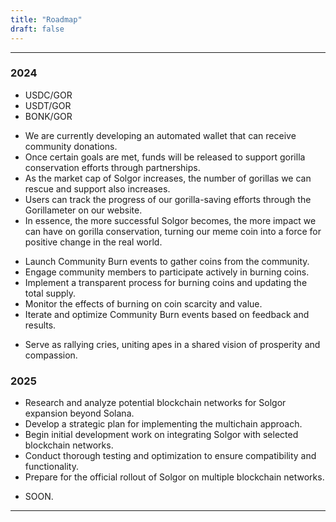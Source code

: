 ```yaml
---
title: "Roadmap"
draft: false
---
```

---

### 2024

<Accordion title="New Liquidity Pools">

- USDC/GOR
- USDT/GOR
- BONK/GOR

</Accordion>

<Accordion title="The Gorilla Partnership System">

- We are currently developing an automated wallet that can receive community donations. 
- Once certain goals are met, funds will be released to support gorilla conservation efforts through partnerships.
- As the market cap of Solgor increases, the number of gorillas we can rescue and support also increases.
- Users can track the progress of our gorilla-saving efforts through the Gorillameter on our website.
- In essence, the more successful Solgor becomes, the more impact we can have on gorilla conservation, 
turning our meme coin into a force for positive change in the real world.

</Accordion>

<Accordion title="Community Burn Events">

- Launch Community Burn events to gather coins from the community.
- Engage community members to participate actively in burning coins.
- Implement a transparent process for burning coins and updating the total supply.
- Monitor the effects of burning on coin scarcity and value.
- Iterate and optimize Community Burn events based on feedback and results.

</Accordion>

<Accordion title="Airdrops, Airdrops, Airdrops">

- Serve as rallying cries, uniting apes in a shared vision of prosperity and compassion.

</Accordion>

### 2025

<Accordion title="Multichain Approach">

- Research and analyze potential blockchain networks for Solgor expansion beyond Solana.
- Develop a strategic plan for implementing the multichain approach.
- Begin initial development work on integrating Solgor with selected blockchain networks.
- Conduct thorough testing and optimization to ensure compatibility and functionality.
- Prepare for the official rollout of Solgor on multiple blockchain networks.

</Accordion>

<Accordion title="More Soon">

- SOON.

</Accordion>

---

